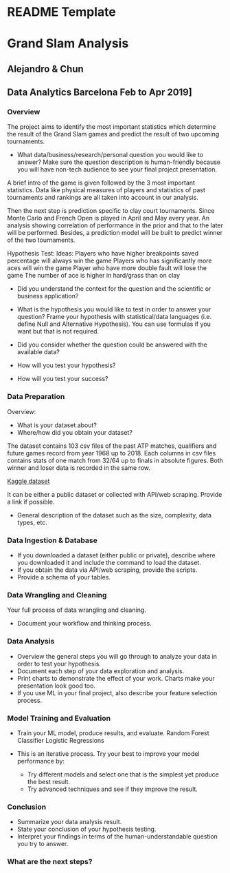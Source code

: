 


# README Template

# Grand Slam Analysis
## Alejandro & Chun
## Data Analytics Barcelona Feb to Apr 2019]

### Overview

The project aims to identify the most important statistics which determine the result of 
the Grand Slam games and predict the result of two upcoming tournaments.

* What data/business/research/personal question you would like to answer?
Make sure the question description is human-friendly because you will have non-tech audience to see your final project presentation.

A brief intro of the game is given followed by the 3 most important statistics. 
Data like physical measures of players and statistics of past tournaments and rankings are all taken into account in our analysis. 

Then the next step is prediction specific to clay court tournaments. Since Monte Carlo and French Open is played in April and May every year. An analysis showing correlation of performance in the prior and that to the later will be performed. Besides, a prediction model will be built to predict winner of the two tournaments.

Hypothesis Test:
Ideas: 
Players who have higher breakpoints saved percentage will always win the game
Players who has significantly more aces will win the game
Player who have more double fault will lose the game
The number of ace is higher in hard/grass than on clay



* Did you understand the context for the question and the scientific or business application?


* What is the hypothesis you would like to test in order to answer your question?
Frame your hypothesis with statistical/data languages (i.e. define Null and Alternative Hypothesis). You can use formulas if you want but that is not required.


* Did you consider whether the question could be answered with the available data?


* How will you test your hypothesis?
* How will you test your success?


### Data Preparation
Overview:
* What is your dataset about?
* Where/how did you obtain your dataset?

The dataset contains 103 csv files of the past ATP matches, qualifiers and future games record from year 1968 up to 2018. Each columns in csv files contains stats of one match from 32/64 up to finals in absolute figures. Both winner and loser data is recorded in the same row.

[Kaggle dataset](https://github.com/awesomedata/awesome-public-datasets#timeseries)

It can be either a public dataset or collected with API/web scraping.
Provide a link if possible.
* General description of the dataset such as the size, complexity, data types, etc.

### Data Ingestion & Database
* If you downloaded a dataset (either public or private), describe where you downloaded it and include the command to load the dataset.
* If you obtain the data via API/web scraping, provide the scripts.
* Provide a schema of your tables.

### Data Wrangling and Cleaning
Your full process of data wrangling and cleaning.
* Document your workflow and thinking process.

### Data Analysis
* Overview the general steps you will go through to analyze your data in order to test your hypothesis.
* Document each step of your data exploration and analysis.
* Print charts to demonstrate the effect of your work. Charts make your presentation look good too.
* If you use ML in your final project, also describe your feature selection process.

### Model Training and Evaluation
* Train your ML model, produce results, and evaluate.
Random Forest Classifier
Logistic Regressions

* This is an iterative process. Try your best to improve your model performance by:
  * Try different models and select one that is the simplest yet produce the best result.
  * Try advanced techniques and see if they improve the result.

### Conclusion
* Summarize your data analysis result.
* State your conclusion of your hypothesis testing.
* Interpret your findings in terms of the human-understandable question you try to answer.

### What are the next steps?


